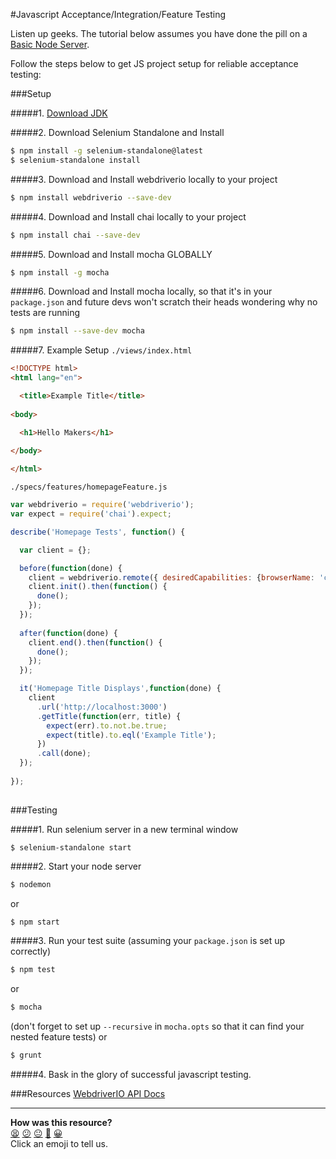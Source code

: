 #Javascript Acceptance/Integration/Feature Testing

Listen up geeks. The tutorial below assumes you have done the pill on a
[Basic Node Server](https://github.com/makersacademy/course/blob/master/node/basic_node_server.md).

Follow the steps below to get JS project setup for reliable acceptance testing:

###Setup

#####1. [Download JDK](http://www.oracle.com/technetwork/java/javase/downloads/jdk8-downloads-2133151.html)

#####2. Download Selenium Standalone and Install
```sh
$ npm install -g selenium-standalone@latest
$ selenium-standalone install
```
#####3. Download and Install webdriverio locally to your project
```sh
$ npm install webdriverio --save-dev
```
#####4. Download and Install chai locally to your project
```sh
$ npm install chai --save-dev
```
#####5. Download and Install mocha GLOBALLY 
```sh
$ npm install -g mocha 
```
#####6. Download and Install mocha locally, so that it's in your `package.json` and future devs won't scratch their heads wondering why no tests are running 
```sh
$ npm install --save-dev mocha 
```
#####7. Example Setup
`./views/index.html`

```html
<!DOCTYPE html>
<html lang="en">

  <title>Example Title</title>
  
<body>  

  <h1>Hello Makers</h1>
  
</body>

</html>
```

`./specs/features/homepageFeature.js`

```javascript
var webdriverio = require('webdriverio');
var expect = require('chai').expect;

describe('Homepage Tests', function() {

  var client = {};

  before(function(done) {
    client = webdriverio.remote({ desiredCapabilities: {browserName: 'chrome'}   });
    client.init().then(function() {
      done();
    });
  });
 
  after(function(done) {
    client.end().then(function() {
      done();
    });
  });

  it('Homepage Title Displays',function(done) {
    client
      .url('http://localhost:3000')
      .getTitle(function(err, title) {
        expect(err).to.not.be.true;
        expect(title).to.eql('Example Title');
      }) 
      .call(done);
  });
   
});
 
```

###Testing

#####1. Run selenium server in a new terminal window
```
$ selenium-standalone start
```
#####2. Start your node server
```sh
$ nodemon 
```
or
```sh
$ npm start
```
#####3. Run your test suite (assuming your `package.json` is set up correctly)
```sh
$ npm test
```
or 
```sh
$ mocha
```
(don't forget to set up `--recursive` in `mocha.opts` so that it can find your nested feature tests)
or
```sh
$ grunt
```
#####4. Bask in the glory of successful javascript testing.

###Resources
[WebdriverIO API Docs](http://www.webdriver.io/api.html)

<!-- BEGIN GENERATED SECTION DO NOT EDIT -->

---

**How was this resource?**  
[😫](https://airtable.com/shrUJ3t7KLMqVRFKR?prefill_Repository=course&prefill_File=pills/js_acceptance_tests.md&prefill_Sentiment=😫) [😕](https://airtable.com/shrUJ3t7KLMqVRFKR?prefill_Repository=course&prefill_File=pills/js_acceptance_tests.md&prefill_Sentiment=😕) [😐](https://airtable.com/shrUJ3t7KLMqVRFKR?prefill_Repository=course&prefill_File=pills/js_acceptance_tests.md&prefill_Sentiment=😐) [🙂](https://airtable.com/shrUJ3t7KLMqVRFKR?prefill_Repository=course&prefill_File=pills/js_acceptance_tests.md&prefill_Sentiment=🙂) [😀](https://airtable.com/shrUJ3t7KLMqVRFKR?prefill_Repository=course&prefill_File=pills/js_acceptance_tests.md&prefill_Sentiment=😀)  
Click an emoji to tell us.

<!-- END GENERATED SECTION DO NOT EDIT -->
